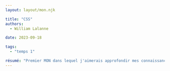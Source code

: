 ```yaml
---
layout: layout/mon.njk

title: "CSS"
authors:
  - William Lalanne

date: 2023-09-18

tags: 
  - "temps 1"

résumé: "Premier MON dans lequel j'aimerais approfondir mes connaissances en CSS"
---
```

